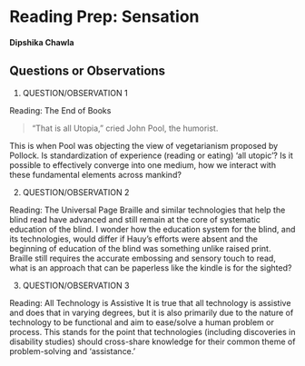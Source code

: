# Reading Prep: Sensation 

#### Dipshika Chawla

## Questions or Observations

1. QUESTION/OBSERVATION 1

Reading: The End of Books
> “That is all Utopia,” cried John Pool, the humorist.

This is when Pool was objecting the view of vegetarianism proposed by Pollock. Is standardization of experience (reading or eating) ‘all utopic’? Is it possible to effectively converge into one medium, how we interact with these fundamental elements across mankind? 

2. QUESTION/OBSERVATION 2

Reading: The Universal Page
Braille and similar technologies that help the blind read have advanced and still remain at the core of systematic education of the blind. I wonder how the education system for the blind, and its technologies, would differ if Hauy’s efforts were absent and the beginning of education of the blind was something unlike raised print. Braille still requires the accurate embossing and sensory touch to read, what is an approach that can be paperless like the kindle is for the sighted?

3. QUESTION/OBSERVATION 3

Reading: All Technology is Assistive
It is true that all technology is assistive and does that in varying degrees, but it is also primarily due to the nature of technology to be functional and aim to ease/solve a human problem or process. This stands for the point that technologies (including discoveries in disability studies) should cross-share knowledge for their common theme of problem-solving and ‘assistance.’
